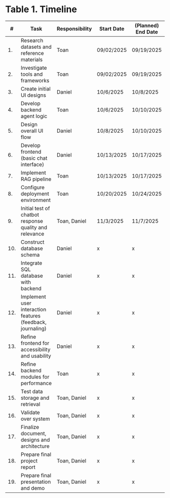 # Table 1. Timeline

| #   | Task       | Responsibility | Start Date | (Planned) End Date | Milestone 
| --- | ---------- | -------------- | ---------- | ------------------ | --------- 
| 1.  | Research datasets and reference materials | Toan | 09/02/2025 | 09/19/2025 | F1 
| 2.  | Investigate tools and frameworks | Toan | 09/02/2025 | 09/19/2025 | F1 
| 3.  | Create initial UI designs | Daniel | 10/6/2025 | 10/8/2025 | F3 
| 4.  | Develop backend agent logic | Toan | 10/6/2025 | 10/10/2025 | F2
| 5.  | Design overall UI flow | Daniel | 10/8/2025 | 10/10/2025 | F3 
| 6.  | Develop frontend (basic chat interface) | Daniel | 10/13/2025 | 10/17/2025 | F3
| 7.  | Implement RAG pipeline | Toan | 10/13/2025 | 10/17/2025 | F2
| 8. | Configure deployment environment | Toan | 10/20/2025 | 10/24/2025 | F5
| 9. | Initial test of chatbot response quality and relevance | Toan, Daniel | 11/3/2025 | 11/7/2025 | F5
| 10. | Construct database schema | Daniel | x | x | S1
| 11. | Integrate SQL database with backend | Daniel | x | x | S1
| 12. | Implement user interaction features (feedback, journaling) | Daniel | x | x | S1
| 13. | Refine frontend for accessibility and usability | Daniel | x | x | S2 
| 14. | Refine backend modules for performance | Toan | x | x | S2
| 15. | Test data storage and retrieval | Toan, Daniel | x | x | S3
| 16. | Validate over system | Toan, Daniel | x | x | S3
| 17. | Finalize document, designs and architecture | Toan, Daniel | x | x | S4
| 18. | Prepare final project report | Toan, Daniel | x | x | S5
| 19. | Prepare final presentation and demo | Toan, Daniel | x | x | S6
